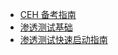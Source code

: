 +   [CEH 备考指南](docs/ceh-prep-gd/README.md)
+   [渗透测试基础](docs/pntst-bsc/README.md)
+   [渗透测试快速启动指南](docs/qkstgd-pntst/README.md)